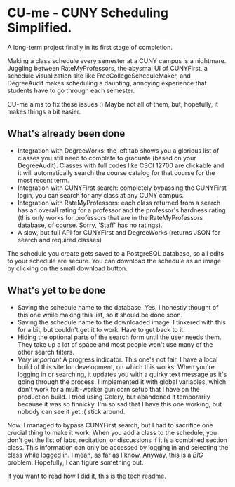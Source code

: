 # CU-me - CUNY Scheduling Simplified.

A long-term project finally in its first stage of completion.

Making a class schedule every semester at a CUNY campus is a nightmare. Juggling between RateMyProfessors, the abysmal UI of CUNYFirst, a schedule visualization site like FreeCollegeScheduleMaker, and DegreeAudit makes scheduling a daunting, annoying experience that students have to go through each semester.

CU-me aims to fix these issues :) Maybe not all of them, but, hopefully, it makes things a bit easier.
## What's already been done
* Integration with DegreeWorks: the left tab shows you a glorious list of classes you still need to complete to graduate (based on your DegreeAudit). Classes with full codes like CSCI 12700 are clickable and it will automatically search the course catalog for that course for the most recent term.
* Integration with CUNYFirst search: completely bypassing the CUNYFirst login, you can search for any class at any CUNY campus.
* Integration with RateMyProfessors: each class returned from a search has an overall rating for a professor and the professor's hardness rating (this only works for professors that are in the RateMyProfessors database, of course. Sorry, 'Staff' has no ratings).
* A slow, but full API for CUNYFirst and DegreeWorks (returns JSON for search and required classes)

The schedule you create gets saved to a PostgreSQL database, so all edits to your schedule are secure.
You can download the schedule as an image by clicking on the small download button.
## What's yet to be done
* Saving the schedule name to the database. Yes, I honestly thought of this one while making this list, so it should be done soon.
* Saving the schedule name to the downloaded image. I tinkered with this for a bit, but couldn't get it to work. Have to get back to it.
* Hiding the optional parts of the search form until the user needs them. They take up a lot of space and most people won't use many of the other search filters.
* *Very Important* A progress indicator. This one's not fair. I have a local build of this site for development, on which this works. When you're logging in or searching, it updates you with a quirky text message as it's going through the process. I implemented it with global variables, which don't work for a multi-worker gunicorn setup that I have on the production build. I tried using Celery, but abandoned it temporarily because it was so finnicky. I'm so sad that I have this one working, but nobody can see it yet :( stick around.

Now. I managed to bypass CUNYFirst search, but I had to sacrifice one crucial thing to make it work. When you add a class to the schedule, you don't get the list of labs, recitation, or discussions if it is a combined section class. This information can only be accessed by logging in and selecting the class while logged in. I mean, as far as I know. Anyway, this is a *BIG* problem. Hopefully, I can figure something out.

If you want to read how I did it, this is the [tech readme](https://github.com/bhernandev/CUNYsecond/blob/master/TECH_README.md).
